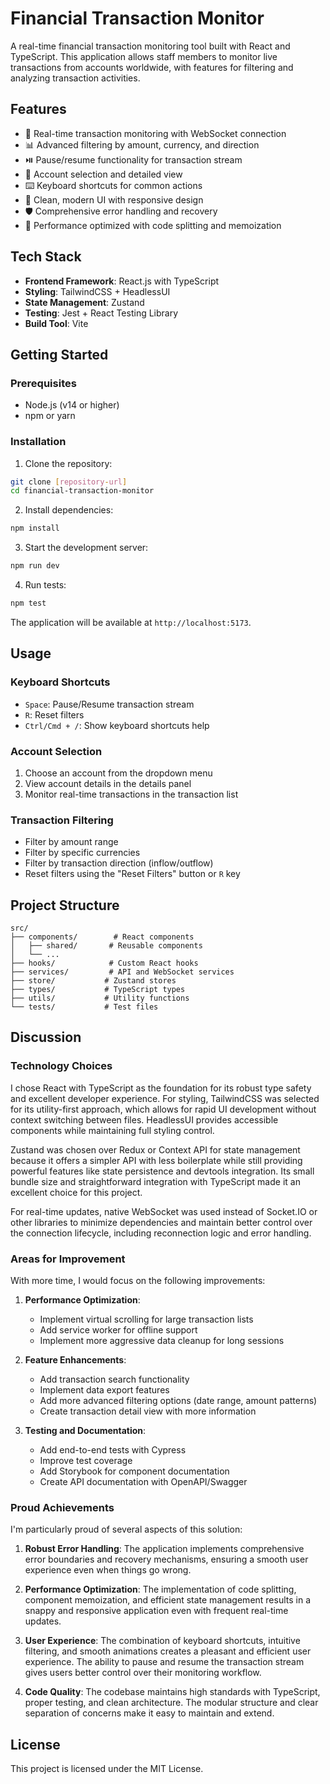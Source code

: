 # Financial Transaction Monitor

A real-time financial transaction monitoring tool built with React and TypeScript. This application allows staff members to monitor live transactions from accounts worldwide, with features for filtering and analyzing transaction activities.

## Features

- 🔄 Real-time transaction monitoring with WebSocket connection
- 📊 Advanced filtering by amount, currency, and direction
- ⏯️ Pause/resume functionality for transaction stream
- 🎯 Account selection and detailed view
- ⌨️ Keyboard shortcuts for common actions
- 🌙 Clean, modern UI with responsive design
- 🛡️ Comprehensive error handling and recovery
- 🚀 Performance optimized with code splitting and memoization

## Tech Stack

- **Frontend Framework**: React.js with TypeScript
- **Styling**: TailwindCSS + HeadlessUI
- **State Management**: Zustand
- **Testing**: Jest + React Testing Library
- **Build Tool**: Vite

## Getting Started

### Prerequisites

- Node.js (v14 or higher)
- npm or yarn

### Installation

1. Clone the repository:

```bash
git clone [repository-url]
cd financial-transaction-monitor
```

2. Install dependencies:

```bash
npm install
```

3. Start the development server:

```bash
npm run dev
```

4. Run tests:

```bash
npm test
```

The application will be available at `http://localhost:5173`.

## Usage

### Keyboard Shortcuts

- `Space`: Pause/Resume transaction stream
- `R`: Reset filters
- `Ctrl/Cmd + /`: Show keyboard shortcuts help

### Account Selection

1. Choose an account from the dropdown menu
2. View account details in the details panel
3. Monitor real-time transactions in the transaction list

### Transaction Filtering

- Filter by amount range
- Filter by specific currencies
- Filter by transaction direction (inflow/outflow)
- Reset filters using the "Reset Filters" button or `R` key

## Project Structure

```
src/
├── components/        # React components
│   ├── shared/       # Reusable components
│   └── ...
├── hooks/            # Custom React hooks
├── services/         # API and WebSocket services
├── store/           # Zustand stores
├── types/           # TypeScript types
├── utils/           # Utility functions
└── tests/           # Test files
```

## Discussion

### Technology Choices

I chose React with TypeScript as the foundation for its robust type safety and excellent developer experience. For styling, TailwindCSS was selected for its utility-first approach, which allows for rapid UI development without context switching between files. HeadlessUI provides accessible components while maintaining full styling control.

Zustand was chosen over Redux or Context API for state management because it offers a simpler API with less boilerplate while still providing powerful features like state persistence and devtools integration. Its small bundle size and straightforward integration with TypeScript made it an excellent choice for this project.

For real-time updates, native WebSocket was used instead of Socket.IO or other libraries to minimize dependencies and maintain better control over the connection lifecycle, including reconnection logic and error handling.

### Areas for Improvement

With more time, I would focus on the following improvements:

1. **Performance Optimization**:
   - Implement virtual scrolling for large transaction lists
   - Add service worker for offline support
   - Implement more aggressive data cleanup for long sessions

2. **Feature Enhancements**:
   - Add transaction search functionality
   - Implement data export features
   - Add more advanced filtering options (date range, amount patterns)
   - Create transaction detail view with more information

3. **Testing and Documentation**:
   - Add end-to-end tests with Cypress
   - Improve test coverage
   - Add Storybook for component documentation
   - Create API documentation with OpenAPI/Swagger

### Proud Achievements

I'm particularly proud of several aspects of this solution:

1. **Robust Error Handling**: The application implements comprehensive error boundaries and recovery mechanisms, ensuring a smooth user experience even when things go wrong.

2. **Performance Optimization**: The implementation of code splitting, component memoization, and efficient state management results in a snappy and responsive application even with frequent real-time updates.

3. **User Experience**: The combination of keyboard shortcuts, intuitive filtering, and smooth animations creates a pleasant and efficient user experience. The ability to pause and resume the transaction stream gives users better control over their monitoring workflow.

4. **Code Quality**: The codebase maintains high standards with TypeScript, proper testing, and clean architecture. The modular structure and clear separation of concerns make it easy to maintain and extend.

## License

This project is licensed under the MIT License.
